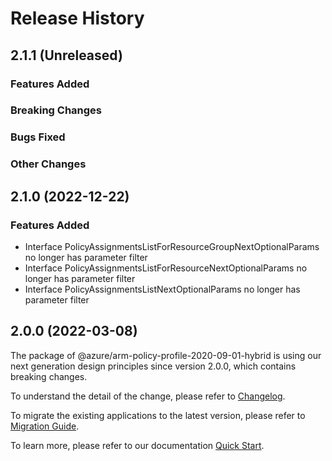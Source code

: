# Release History

## 2.1.1 (Unreleased)

### Features Added

### Breaking Changes

### Bugs Fixed

### Other Changes

## 2.1.0 (2022-12-22)
    
### Features Added

  - Interface PolicyAssignmentsListForResourceGroupNextOptionalParams no longer has parameter filter
  - Interface PolicyAssignmentsListForResourceNextOptionalParams no longer has parameter filter
  - Interface PolicyAssignmentsListNextOptionalParams no longer has parameter filter
    
    
## 2.0.0 (2022-03-08)

The package of @azure/arm-policy-profile-2020-09-01-hybrid is using our next generation design principles since version 2.0.0, which contains breaking changes.

To understand the detail of the change, please refer to [Changelog](https://aka.ms/js-track2-changelog).

To migrate the existing applications to the latest version, please refer to [Migration Guide](https://aka.ms/js-track2-migration-guide).

To learn more, please refer to our documentation [Quick Start](https://aka.ms/azsdk/js/mgmt/quickstart ).
